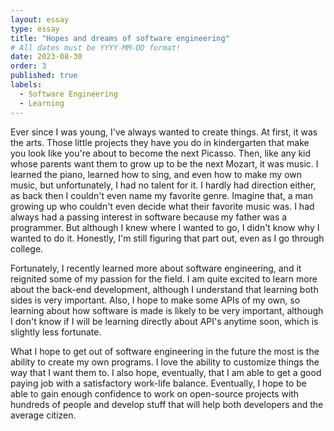 ```yaml
---
layout: essay
type: essay
title: "Hopes and dreams of software engineering"
# All dates must be YYYY-MM-DD format!
date: 2023-08-30
order: 3
published: true
labels:
  - Software Engineering
  - Learning
---
```


Ever since I was young, I've always wanted to create things. At first, it was the arts. Those little projects they have you do in kindergarten that make you look like you're about to become the next Picasso. Then, like any kid whose parents want them to grow up to be the next Mozart, it was music. I learned the piano, learned how to sing, and even how to make my own music, but unfortunately, I had no talent for it. I hardly had direction either, as back then I couldn't even name my favorite genre. Imagine that, a man growing up who couldn't even decide what their favorite music was. I had always had a passing interest in software because my father was a programmer. But although I knew where I wanted to go, I didn't know why I wanted to do it. Honestly, I'm still figuring that part out, even as I go through college. 

Fortunately, I recently learned more about software engineering, and it reignited some of my passion for the field. I am quite excited to learn more about the back-end development, although I understand that learning both sides is very important. Also, I hope to make some APIs of my own, so learning about how software is made is likely to be very important, although I don't know if I will be learning directly about API's anytime soon, which is slightly less fortunate.

What I hope to get out of software engineering in the future the most is the ability to create my own programs. I love the ability to customize things the way that I want them to. I also hope, eventually, that I am able to get a good paying job with a satisfactory work-life balance. Eventually, I hope to be able to gain enough confidence to work on open-source projects with hundreds of people and develop stuff that will help both developers and the average citizen.
